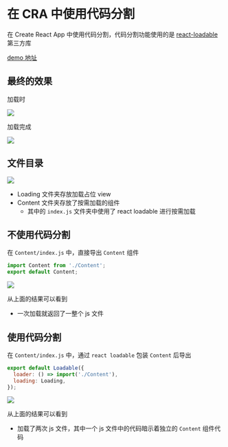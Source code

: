 # 在 CRA 中使用代码分割

在 Create React App 中使用代码分割，代码分割功能使用的是 [react-loadable](https://github.com/jamiebuilds/react-loadable) 第三方库

[demo 地址](https://github.com/pennyworthit/code-splitting-demo)

## 最终的效果

加载时

![](./assets/code-splitting/code-splitting-loading.png)

加载完成

![](./assets/code-splitting/code-splitting-content.png)

## 文件目录

![](./assets/code-splitting/code-structure.png)

- Loading 文件夹存放加载占位 view
- Content 文件夹存放了按需加载的组件
    - 其中的 `index.js` 文件夹中使用了 react loadable 进行按需加载

## 不使用代码分割

在 `Content/index.js` 中，直接导出 `Content` 组件

```js
import Content from './Content';
export default Content;
```

![](./assets/code-splitting/not-code-splitting.png)

从上面的结果可以看到

- 一次加载就返回了一整个 js 文件

## 使用代码分割

在 `Content/index.js` 中，通过 `react loadable` 包装 `Content` 后导出

```js
export default Loadable({
  loader: () => import('./Content'),
  loading: Loading,
});
```

![](./assets/code-splitting/do-code-splitting.png)

从上面的结果可以看到

- 加载了两次 js 文件，其中一个 js 文件中的代码暗示着独立的 `Content` 组件代码

